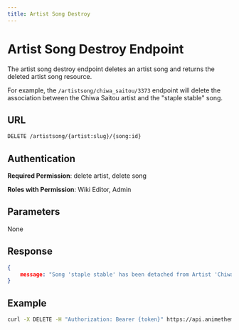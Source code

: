 ```yaml
---
title: Artist Song Destroy
---
```


# Artist Song Destroy Endpoint

The artist song destroy endpoint deletes an artist song and returns the deleted artist song resource.

For example, the `/artistsong/chiwa_saitou/3373` endpoint will delete the association between the Chiwa Saitou artist and the "staple stable" song.

## URL

```sh
DELETE /artistsong/{artist:slug}/{song:id}
```

## Authentication

**Required Permission**: delete artist, delete song

**Roles with Permission**: Wiki Editor, Admin

## Parameters

None

## Response

```json
{
    message: "Song 'staple stable' has been detached from Artist 'Chiwa Saitou'.",
}
```

## Example

```bash
curl -X DELETE -H "Authorization: Bearer {token}" https://api.animethemes.moe/artistsong/chiwa_saitou/3373
```
